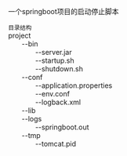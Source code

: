 一个springboot项目的启动停止脚本  

`目录结构`  
project  
&#160; &#160; &#160; &#160;--bin  
&#160; &#160; &#160; &#160;&#160; &#160; &#160; &#160;--server.jar  
&#160; &#160; &#160; &#160;&#160; &#160; &#160; &#160;--startup.sh  
&#160; &#160; &#160; &#160;&#160; &#160; &#160; &#160;--shutdown.sh  
&#160; &#160; &#160; &#160;--conf  
&#160; &#160; &#160; &#160;&#160; &#160; &#160; &#160;--application.properties  
&#160; &#160; &#160; &#160;&#160; &#160; &#160; &#160;--env.conf  
&#160; &#160; &#160; &#160;&#160; &#160; &#160; &#160;--logback.xml  
&#160; &#160; &#160; &#160;--lib  
&#160; &#160; &#160; &#160;--logs  
&#160; &#160; &#160; &#160;&#160; &#160; &#160; &#160;--springboot.out  
&#160; &#160; &#160; &#160;--tmp  
&#160; &#160; &#160; &#160;&#160; &#160; &#160; &#160;--tomcat.pid  
	
